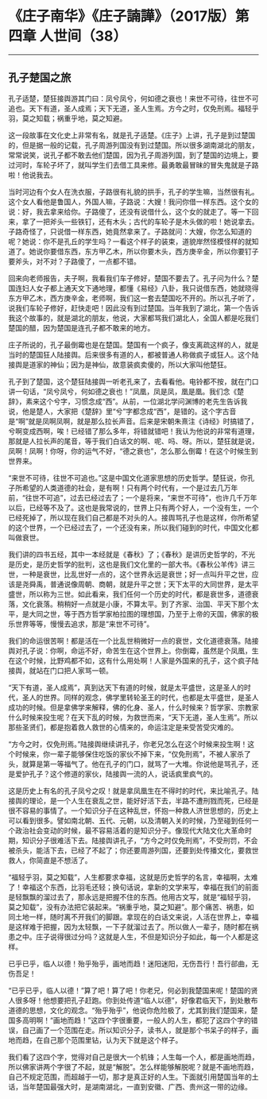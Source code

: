 # 《庄子南华》《庄子諵譁》（2017版）第四章 人世间（38）

------

## 孔子楚国之旅

孔子适楚，楚狂接舆游其门曰：凤兮凤兮，何如德之衰也！来世不可待，往世不可追也。天下有道，圣人成焉；天下无道，圣人生焉。方今之时，仅免刑焉。福轻乎羽，莫之知载；祸重乎地，莫之知避。

这一段故事在文化史上非常有名，就是孔子适楚。《庄子》上讲，孔子是到过楚国的，但是据一般的记载，孔子周游列国没有到过楚国。所以很多湖南湖北的朋友，常常说笑，说孔子都不敢去他们楚国，因为孔子周游列国，到了楚国的边境上，要过河时，车轮子坏了，就叫学生们去借工具来修。最勇敢最冒昧的冒失鬼就是子路啦！他说我去。

当时河边有个女人在洗衣服，子路很有礼貌的拱手，孔子的学生嘛，当然很有礼。这个女人看他是鲁国人，外国人嘛，子路说：大嫂！我问你借一样东西。这个女的说：好，我去拿来给你。子路傻了，还没有说借什么，这个女的就走了。等一下回来，拿了一把斧头一些铁钉，还有木头；古代的车轮子是木头做的啦！她说拿去。子路奇怪了，只说借一样东西，她竟然拿来了。子路就问：大嫂，你怎么知道的呢？她说：你不是孔丘的学生吗？一看这个样子的装束，道貌岸然怪模怪样的就知道了。她说你要借东西，东方甲乙木，所以你要木头，西方庚辛金，所以你要钉子要斧头，对不对？子路傻了，一点都不错。

回来向老师报告，夫子啊，我看我们车子修好，楚国不要去了。孔子问为什么？楚国连妇人女子都上通天文下通地理，都懂《易经》八卦，我只说借东西，她就晓得东方甲乙木，西方庚辛金，老师啊，我们这一套去楚国吃不开的。所以孔子听了，说我们车轮子修好，赶快走吧！因此没有到过楚国。当年我到了湖北，第一个告诉我这个故事的，就是湖北的朋友，他说，大家都骂我们湖北人，全国人都是吃我们楚国的醋，因为楚国是连孔子都不敢来的地方。

庄子所说的，孔子最倒霉也是在楚国。楚国有一个疯子，像支离疏这样的人，就是当时的楚国狂人陆接舆。后来很多有道的人，都被普通人称做疯子或狂人。这个陆接舆是道家的神仙；因为是神仙，故意装疯卖傻的，所以大家叫他楚狂。

孔子到了楚国，这个楚狂陆接舆一听老孔来了，去看看他。电铃都不按，就在门口讲一句话，“凤兮凤兮，何如德之衰也！”凤凰，凤是凤，凰是凰。我们念《楚辞》，素来这个兮字，习惯念成“西”。从前，一位湖北学问渊博的老先生告诉我说，他是楚人，大家把《楚辞》里“兮”字都念成“西”，是错的。这个字古音是“啊”就是凤啊凤啊，就是那么拉长声音。后来是宋朝朱熹注《诗经》时搞错了，兮啊变成西啊，唉！已经错了那么多年，将错就错吧！我认为他说的非常有道理，那就是人拉长声的尾音，等于我们白话文的啊、呢、吗、呀。所以，楚狂就是说，凤啊！凤啊！你呀，你的运气不好，“德之衰也”，怎么那么倒霉！在这个时候生到世界来。

“来世不可待，往世不可追也。”这是中国文化道家思想的历史哲学。楚狂说，你孔子所希望的人类道德的社会，是有啊！只有两个时代有，一个是过去几万年前，“往世不可追”，过去已经过去了；一个是将来，“来世不可待”，也许几千万年以后，已经等不及了。这也是我常说的，世界上只有两个好人，一个没有生，一个已经死掉了，所以现在我们自己都是不对头的人。接舆骂孔子也是这样，你所希望的这个世界，一个已经过去了，一个还没有来，所以我们碰到的时代，中国文化都叫做衰世。

我们讲的四书五经，其中一本经就是《春秋》了；《春秋》是讲历史哲学的，不光是历史，是历史哲学的批判，这也是我们文化里的一部大书。《春秋公羊传》讲三世，一种是衰世，比乱世好一点的，这个世界永远是衰世；好一点叫升平之世，应该是尧舜禹，普通说像周朝、商朝，就是升平之世；天下太平的大同世界，是太平盛世，所以称为三世。如此看来，我们任何一个历史的时代，都是衰世多，道德衰落，文化衰落。稍稍好一点就是小康，不算太平。到了齐家、治国、平天下那个太平，是大同之世，等于西方哲学家柏拉图的理想国，乃至于上帝的天国，佛家的极乐世界等等，慢慢去追求，那是“来世不可待”。

我们的命运很苦啊！都是活在一个比乱世稍微好一点的衰世，文化道德衰落。陆接舆对孔子说：你啊，命运不好，命苦生在这个世界上。你倒霉，虽然是个凤凰，生在这个时候，比野鸡都不如，这有什么用处啊！人家是外国来的孔子，这个疯子陆接舆，就站在门口把人家骂一顿。

“天下有道，圣人成焉”，真到达天下有道的时候，就是太平盛世，这是圣人的时代，圣人的世界。同样的观念，佛学里转轮圣王的时代，也都是太平盛世，是圣人成功的时候。但是拿佛学来解释，佛的化身、圣人，什么时候来？哲学家、宗教家什么时候来投生呢？在天下乱的时候，为救世而来，“天下无道，圣人生焉”。所以那些圣贤们，都是抱着救人救世的心情来的，命运注定是来受苦受灾难的。

“方今之时，仅免刑焉。”陆接舆继续讲孔子，你老兄怎么在这个时候来投生啊！这个时候来，你一辈子能够保住吃饭的家伙不掉下来，“仅免刑焉”，不被人家杀了头，就算是第一等福气了。他在孔子的门口，就骂了一大堆。你说他是骂孔子，还是爱护孔子？这个修道的家伙，陆接舆一流的人，说话疯里疯气的。

这是历史上有名的孔子凤兮之叹！就是拿凤凰生在不得时的时代，来比喻孔子。陆接舆的理论，是一个人生在衰乱之世，能好好活下去，半路不遭刑戮而死，已经是很不容易的事情了。一个知识分子在这种乱世，怀抱一种救人济世思想的，历史上可以看到很多。譬如南北朝、五代、元朝，以及清朝入关的时候，乃至碰到任何一个政治社会变动的时候，最不容易活着的是知识分子。像现代大陆文化大革命时期，知识分子很难活下去。陆接舆讲孔子，“方今之时仅免刑焉”，不受刑罚，不会被杀头，能活下去，已经了不起了；你还要周游列国，还要到处传播文化，要救世救人，你简直是不想活了。

“福轻乎羽，莫之知载”，人生都要求幸福，这就是历史哲学的名言，幸福啊，太难了！幸福这个东西，比羽毛还轻；换句话说，拿新的文学来写，幸福在我们的前面是轻飘飘的溜过去了，那永远是把握不住的东西。他用古文写，就是“福轻乎羽，莫之知载”，没有办法把它装起来。“祸重乎地，莫之知避”。那个痛苦、祸患，如同土地一样，随时离不开我们的脚跟。拿现在的白话文来说，人活在世界上，幸福是这样难于把握，因为太轻飘，一下子就溜过去了。所以做人一辈子，随时都在祸患之中。庄子说得很过分吗？这就是人生，不但是知识分子如此，每一个人都是这样。

已乎已乎，临人以德！殆乎殆乎，画地而趋！迷阳迷阳，无伤吾行！吾行郤曲，无伤吾足！

“已乎已乎，临人以德！”算了吧！算了吧！你老兄，何必到我楚国来呢！楚国的贤人很多呀！他想要把孔子赶跑。你到处传道“临人以德”，好像君临天下，到处散布道德的思想，文化的观念。“殆乎殆乎”，他说你危险极了，尤其到我们楚国来，楚国多高明啊！“画地而趋！”这四个字很重要，一般人的人生，都犯了这四个字的错误，自己画了一个范围在走。所以知识分子，读书人，就是那个书呆子的样子，画地而趋，在自己那个范围里钻，认为天下就是这个样子。

我们看了这四个字，觉得对自己是很大一个机锋；人生每一个人，都是画地而趋，所以佛家讲两个字很了不起，就是“解脱”。怎么样能够解脱呢？就是不画地而趋，自己不规定范围，而超越于一切，那才是真正好的人生。下面就引用楚国当年的土话，当年楚国最强大时，是湖南湖北，一直到安徽、广西、贵州这一带的边缘。